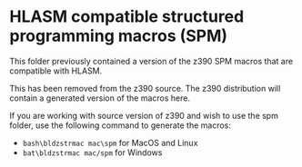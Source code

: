# HLASM compatible structured programming macros (SPM)

This folder previously contained a version of the z390 SPM macros that are compatible with HLASM. 

This has been removed from the z390 source.
The z390 distribution will contain a generated version of the macros here.

If you are working with source version of z390 and wish to use the spm folder, use the following command to generate the macros:

* `bash\bldzstrmac mac\spm` for MacOS and Linux 
* `bat\bldzstrmac mac/spm` for Windows 

